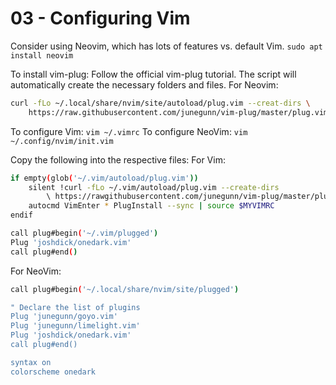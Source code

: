 # 03 - Configuring Vim
Consider using Neovim, which has lots of features vs. default Vim. 
`sudo apt install neovim`

To install vim-plug:
Follow the official vim-plug tutorial. The script will automatically create the necessary folders and files. 
For Neovim:
```bash
curl -fLo ~/.local/share/nvim/site/autoload/plug.vim --creat-dirs \
    https://raw.githubusercontent.com/junegunn/vim-plug/master/plug.vim
```

To configure Vim: `vim ~/.vimrc`
To configure NeoVim: `vim ~/.config/nvim/init.vim`

Copy the following into the respective files:
For Vim:
```bash
if empty(glob('~/.vim/autoload/plug.vim'))
    silent !curl -fLo ~/.vim/autoload/plug.vim --create-dirs
        \ https://rawgithubusercontent.com/junegunn/vim-plug/master/plug.vim
    autocmd VimEnter * PlugInstall --sync | source $MYVIMRC
endif

call plug#begin('~/.vim/plugged')
Plug 'joshdick/onedark.vim'
call plug#end()
``` 

For NeoVim: 
```bash
call plug#begin('~/.local/share/nvim/site/plugged')

" Declare the list of plugins
Plug 'junegunn/goyo.vim'
Plug 'junegunn/limelight.vim'
Plug 'joshdick/onedark.vim'
call plug#end()

syntax on
colorscheme onedark
```
